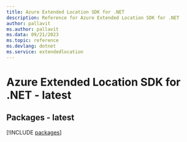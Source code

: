 ```yaml
---
title: Azure Extended Location SDK for .NET
description: Reference for Azure Extended Location SDK for .NET
author: pallavit
ms.author: pallavit
ms.data: 09/21/2023
ms.topic: reference
ms.devlang: dotnet
ms.service: extendedlocation
---
```

# Azure Extended Location SDK for .NET - latest
## Packages - latest
[!INCLUDE [packages](extended-location-index.md)]